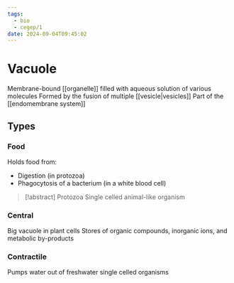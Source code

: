 ```yaml
---
tags:
  - bio
  - cegep/1
date: 2024-09-04T09:45:02
---
```


# Vacuole

Membrane-bound [[organelle]] filled with aqueous solution of various molecules
Formed by the fusion of multiple [[vesicle|vesicles]]
Part of the [[endomembrane system]]

## Types

### Food

Holds food from:

- Digestion (in protozoa)
- Phagocytosis of a bacterium (in a white blood cell)

> [!abstract] Protozoa
> Single celled animal-like organism

### Central

Big vacuole in plant cells
Stores of organic compounds, inorganic ions, and metabolic by-products

### Contractile

Pumps water out of freshwater single celled organisms
